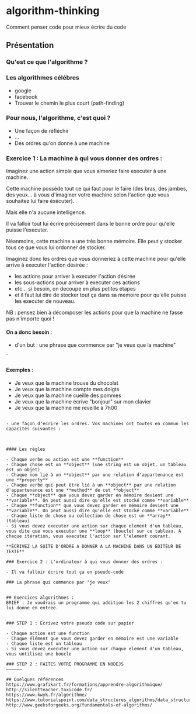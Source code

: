 # algorithm-thinking
Comment penser code pour mieux écrire du code

## Présentation

### Qu'est ce que l'algorithme ?
### Les algorithmes célébres
 -  google
 -  facebook
 -  Trouver le chemin le plus court (path-finding)

### Pour nous, l'algorithme, c'est quoi ?

- Une façon de réfléchir
- ...
- Des ordres qu'on donne à une machine

### Exercice 1 : La machine à qui vous donner des ordres :

Imaginez une action simple que vous aimeriez faire executer à une machine. 

Cette machine posséde tout ce qui faut pour le faire (des bras, des jambes, des yeux... à vous d'imaginer votre machine selon l'action que vous souhaitez lui faire éxécuter).

Mais elle n'a aucune intelligence. 

Il va falloir tout lui écrire précisement dans le bonne ordre pour qu'elle puisse l'executer. 

Néanmoins, cette machine a une très bonne mémoire. Elle peut y stocker tous ce que vous lui ordonner de stocker.

Imaginez donc les ordres que vous donneriez à cette machine pour qu'elle arrive à executer l'action désirée :

 * les actions pour arriver à executer l'action désirée
 * les sous-actions pour arriver à executer ces actions
 * etc... si besoin, on decoupe en plus petites étapes
 * et il faut lui dire de stocker tout ça dans sa memoire pour qu'elle puisse les executer de nouveau.
 
NB : pensez bien à décomposer les actions pour que la machine ne fasse pas n'importe quoi !
 
#### On a donc besoin :

- d'un but : une phrase que commence par "je veux que la machine"

`
   #### Exemples :
   * Je veux que la machine trouve du chocolat
   * Je veux que la machine compte mes doigts
   * Je veux que la machine cueille des pommes
   * Je veux que la machine écrive "bonjour" sur mon clavier
   * Je veux que la machine me reveille à 7h00
```

- une façon d'ecrire les ordres. Vos machines ont toutes en commun les capacités suivantes :



#### Les règles

- Chaque verbe ou action est une **function**
- Chaque chose est un **object** (une string est un objet, un tableau est un objet)
- Chaque nom lié à un **object** par une relation d'appartenance est une **property**
- Chaque verbe qui peut être lié à un **object** par une relation d'appartenance est une **method** de cet **object**
- Chaque **object** que vous devez garder en mémoire devient une **variable**. On peut aussi dire qu'elle est stocké comme **variable**
- Chaque **function** que vous devez garder en mémoire devient une **variable**. On peut aussi dire qu'elle est stocké comme **variable**
- Chaque liste de chose ou collection de chose est un **array** (tableau)
- Si vous devez executer une action sur chaque element d'un tableau, vous dite que vous executer une **loop** (boucle) sur ce tableau. A chaque itération, vous executez l'action sur l'element courant.

**ÉCRIVEZ LA SUITE D'ORDRE A DONNER A LA MACHINE DANS UN EDITEUR DE TEXTE**

### Exercice 2 : L'ordinateur à qui vous donner des ordres :

- Il va falloir écrire tout ça en pseudo-code
 
### La phrase qui commence par "je veux"


## Exercices algorithmes :
BRIEF : Je voudrais un programme qui addition les 2 chiffres qu'en tu lui donne en entree.


### STEP 1 : Ecrivez votre pseudo code sur papier

- Chaque action est une function
- Chaque élément que vous devez garder en mémoire est une variable
- Chaque liste est un tableau
- Si vous devez executer une action sur chaque element d'un tableau, vous untilisez une boucle

### STEP 2 : FAITES VOTRE PROGRAMME EN NODEJS
——————

## Quelques références
https://www.grafikart.fr/formations/apprendre-algorithmique/
http://silentteacher.toxicode.fr/
https://www.kwyk.fr/algorithme/
https://www.tutorialspoint.com/data_structures_algorithms/data_structure_overview.htm
http://www.geeksforgeeks.org/fundamentals-of-algorithms/
